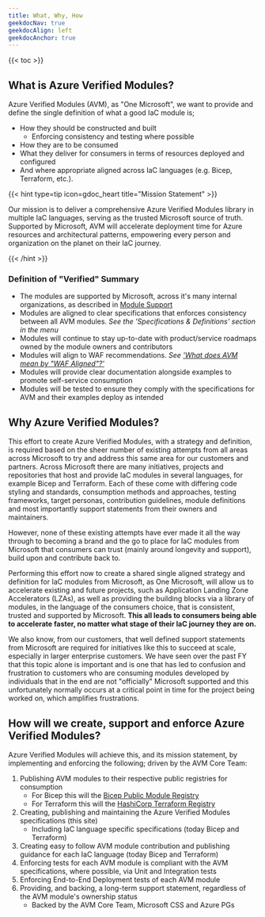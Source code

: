 ```yaml
---
title: What, Why, How
geekdocNav: true
geekdocAlign: left
geekdocAnchor: true
---
```


{{< toc >}}

## What is Azure Verified Modules?

Azure Verified Modules (AVM), as "One Microsoft", we want to provide and define the single definition of what a good IaC module is;

- How they should be constructed and built
  - Enforcing consistency and testing where possible
- How they are to be consumed
- What they deliver for consumers in terms of resources deployed and configured
- And where appropriate aligned across IaC languages (e.g. Bicep, Terraform, etc.).

{{< hint type=tip icon=gdoc_heart title="Mission Statement" >}}

Our mission is to deliver a comprehensive Azure Verified Modules library in multiple IaC languages, serving as the trusted Microsoft source of truth. Supported by Microsoft, AVM will accelerate deployment time for Azure resources and architectural patterns, empowering every person and organization on the planet on their IaC journey.

{{< /hint >}}

### Definition of "Verified" Summary

- The modules are supported by Microsoft, across it's many internal organizations, as described in [Module Support](/Azure-Verified-Modules/help-support/module-support/)
- Modules are aligned to clear specifications that enforces consistency between all AVM modules. *See the 'Specifications & Definitions' section in the menu*
- Modules will continue to stay up-to-date with product/service roadmaps owned by the module owners and contributors
- Modules will align to WAF recommendations. *See ['What does AVM mean by "WAF Aligned"?'](/Azure-Verified-Modules/faq/#what-does-avm-mean-by-waf-aligned)*
- Modules will provide clear documentation alongside examples to promote self-service consumption
- Modules will be tested to ensure they comply with the specifications for AVM and their examples deploy as intended

## Why Azure Verified Modules?

This effort to create Azure Verified Modules, with a strategy and definition, is required based on the sheer number of existing attempts from all areas across Microsoft to try and address this same area for our customers and partners. Across Microsoft there are many initiatives, projects and repositories that host and provide IaC modules in several languages, for example Bicep and Terraform. Each of these come with differing code styling and standards, consumption methods and approaches, testing frameworks, target personas, contribution guidelines, module definitions and most importantly support statements from their owners and maintainers.

However, none of these existing attempts have ever made it all the way through to becoming a brand and the go to place for IaC modules from Microsoft that consumers can trust (mainly around longevity and support), build upon and contribute back to.

Performing this effort now to create a shared single aligned strategy and definition for IaC modules from Microsoft, as One Microsoft, will allow us to accelerate existing and future projects, such as Application Landing Zone Accelerators (LZAs), as well as providing the building blocks via a library of modules, in the language of the consumers choice, that is consistent, trusted and supported by Microsoft. **This all leads to consumers being able to accelerate faster, no matter what stage of their IaC journey they are on.**

We also know, from our customers, that well defined support statements from Microsoft are required for initiatives like this to succeed at scale, especially in larger enterprise customers. We have seen over the past FY that this topic alone is important and is one that has led to confusion and frustration to customers who are consuming modules developed by individuals that in the end are not "officially" Microsoft supported and this unfortunately normally occurs at a critical point in time for the project being worked on, which amplifies frustrations.

## How will we create, support and enforce Azure Verified Modules?

Azure Verified Modules will achieve this, and its mission statement, by implementing and enforcing the following; driven by the AVM Core Team:

1. Publishing AVM modules to their respective public registries for consumption
   - For Bicep this will the [Bicep Public Module Registry](https://github.com/Azure/bicep-registry-modules)
   - For Terraform this will the [HashiCorp Terraform Registry](https://registry.terraform.io/)
2. Creating, publishing and maintaining the Azure Verified Modules specifications (this site)
   - Including IaC language specific specifications (today Bicep and Terraform)
3. Creating easy to follow AVM module contribution and publishing guidance for each IaC language (today Bicep and Terraform)
4. Enforcing tests for each AVM module is compliant with the AVM specifications, where possible, via Unit and Integration tests
5. Enforcing End-to-End Deployment tests of each AVM module
6. Providing, and backing, a long-term support statement, regardless of the AVM module's ownership status
   - Backed by the AVM Core Team, Microsoft CSS and Azure PGs


